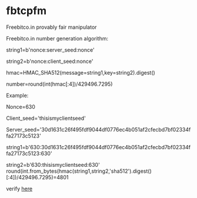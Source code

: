 # fbtcpfm
Freebitco.in provably fair manipulator

Freebitco.in number generation algorithm:

string1=b'nonce:server_seed:nonce'

string2=b'nonce:client_seed:nonce'

hmac=HMAC_SHA512(message=string1,key=string2).digest()

number=round(int(hmac[:4])/429496.7295)

Example:

Nonce=630

Client_seed='thisismyclientseed'

Server_seed='30d1631c26f495fdf9044df0776ec4b051af2cfecbd7bf02334ffa27173c5123'

string1=b'630:30d1631c26f495fdf9044df0776ec4b051af2cfecbd7bf02334ffa27173c5123:630'

string2=b'630:thisismyclientseed:630'
round(int.from_bytes(hmac(string1,string2,'sha512').digest()[:4])/429496.7295)=4801

verify [here](https://s3.amazonaws.com/roll-verifier/verify.html?server_seed=30d1631c26f495fdf9044df0776ec4b051af2cfecbd7bf02334ffa27173c5123&client_seed=thisismyclientseed&server_seed_hash=902beff3bef3a8ce6bfb1a9c41f9e4d0a36172a27e105a5ee9a08528749d26eb&nonce=630)
